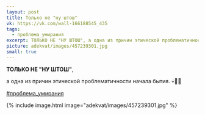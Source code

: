 ```yaml
---
layout: post
title: Только не "ну штош"
vk: https://vk.com/wall-166188545_435
tags:
  - проблема_умирания
excerpt: ТОЛЬКО НЕ "НУ ШТОШ", а одна из причин этической проблематичности начала бытия. 💀👎🏻
picture: adekvat/images/457239301.jpg
small: true
---
```

**ТОЛЬКО НЕ "НУ ШТОШ"**, 

а одна из причин этической проблематичности начала бытия. 💀👎🏻

[#проблема_умирания](poisk.html#проблема_умирания)

{% include image.html image="adekvat/images/457239301.jpg" %}